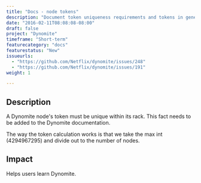 ```yaml
---
title: "Docs - node tokens"
description: "Document token uniqueness requirements and tokens in general"
date: "2016-02-11T08:08:08-08:00"
draft: false
project: "Dynomite"
timeframe: "Short-term"
featurecategory: "docs"
featurestatus: "New"
issueurls: 
  - "https://github.com/Netflix/dynomite/issues/248"
  - "https://github.com/Netflix/dynomite/issues/191"
weight: 1

---
```


## Description

A Dynomite node's token must be unique within its rack. This fact needs to be added to the Dynomite documentation.

The way the token calculation works is that we take the max int (4294967295) and divide out to the number of nodes.

## Impact

Helps users learn Dynomite.
